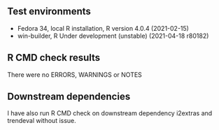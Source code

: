 ## Test environments
* Fedora 34, local R installation, R version 4.0.4 (2021-02-15)
* win-builder, R Under development (unstable) (2021-04-18 r80182)

## R CMD check results

There were no ERRORS, WARNINGS or NOTES

## Downstream dependencies
I have also run R CMD check on downstream dependency i2extras and trendeval
without issue.
